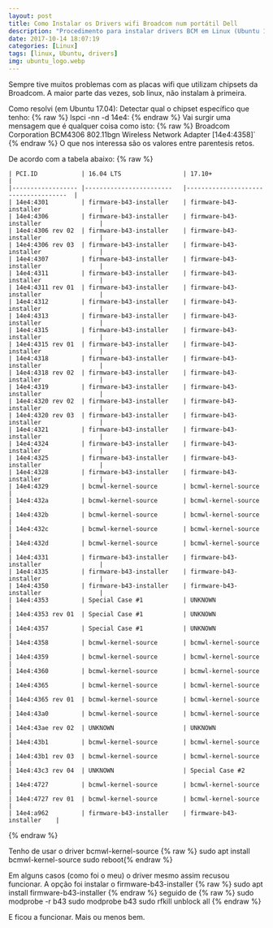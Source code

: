 ```yaml
---
layout: post
title: Como Instalar os Drivers wifi Broadcom num portátil Dell
description: "Procedimento para instalar drivers BCM em Linux (Ubuntu 17.04)"
date: 2017-10-14 18:07:19
categories: [Linux]
tags: [linux, Ubuntu, drivers]
img: ubuntu_logo.webp
---
```

Sempre tive muitos problemas com as placas wifi que utilizam chipsets da Broadcom. A maior parte das vezes, sob linux, não instalam à primeira.

Como resolvi  (em Ubuntu 17.04):
Detectar qual o chipset específico que tenho:
{% raw %}
    lspci -nn -d 14e4:
{% endraw %}
Vai surgir uma mensagem que é qualquer coisa como isto:
{% raw %}
    Broadcom Corporation BCM4306 802.11bgn Wireless Network Adapter [14e4:4358]`
{% endraw %}
O que nos interessa são os valores entre parentesis retos.

De acordo com a tabela abaixo:
{% raw %}

    | PCI.ID           	| 16.04 LTS              	| 17.10+                              	|
    |------------------	|------------------------	|-------------------------------------	|
    | 14e4:4301        	| firmware-b43-installer 	| firmware-b43-installer              	|
    | 14e4:4306        	| firmware-b43-installer 	| firmware-b43-installer              	|
    | 14e4:4306 rev 02 	| firmware-b43-installer 	| firmware-b43-installer              	|
    | 14e4:4306 rev 03 	| firmware-b43-installer 	| firmware-b43-installer              	|
    | 14e4:4307        	| firmware-b43-installer 	| firmware-b43-installer              	|
    | 14e4:4311        	| firmware-b43-installer 	| firmware-b43-installer              	|
    | 14e4:4311 rev 01 	| firmware-b43-installer 	| firmware-b43-installer              	|
    | 14e4:4312        	| firmware-b43-installer 	| firmware-b43-installer              	|
    | 14e4:4313        	| firmware-b43-installer 	| firmware-b43-installer              	|
    | 14e4:4315        	| firmware-b43-installer 	| firmware-b43-installer              	|
    | 14e4:4315 rev 01 	| firmware-b43-installer 	| firmware-b43-installer              	|
    | 14e4:4318        	| firmware-b43-installer 	| firmware-b43-installer              	|
    | 14e4:4318 rev 02 	| firmware-b43-installer 	| firmware-b43-installer              	|
    | 14e4:4319        	| firmware-b43-installer 	| firmware-b43-installer              	|
    | 14e4:4320 rev 02 	| firmware-b43-installer 	| firmware-b43-installer              	|
    | 14e4:4320 rev 03 	| firmware-b43-installer 	| firmware-b43-installer              	|
    | 14e4:4321        	| firmware-b43-installer 	| firmware-b43-installer              	|
    | 14e4:4324        	| firmware-b43-installer 	| firmware-b43-installer              	|
    | 14e4:4325        	| firmware-b43-installer 	| firmware-b43-installer              	|
    | 14e4:4328        	| firmware-b43-installer 	| firmware-b43-installer              	|
    | 14e4:4329        	| bcmwl-kernel-source    	| bcmwl-kernel-source                 	|
    | 14e4:432a        	| bcmwl-kernel-source    	| bcmwl-kernel-source                 	|
    | 14e4:432b        	| bcmwl-kernel-source    	| bcmwl-kernel-source                 	|
    | 14e4:432c        	| bcmwl-kernel-source    	| bcmwl-kernel-source                 	|
    | 14e4:432d        	| bcmwl-kernel-source    	| bcmwl-kernel-source                 	|
    | 14e4:4331        	| firmware-b43-installer 	| firmware-b43-installer              	|
    | 14e4:4335        	| firmware-b43-installer 	| firmware-b43-installer              	|
    | 14e4:4350        	| firmware-b43-installer 	| firmware-b43-installer              	|
    | 14e4:4353        	| Special Case #1        	| UNKNOWN                             	|
    | 14e4:4353 rev 01 	| Special Case #1        	| UNKNOWN                             	|
    | 14e4:4357        	| Special Case #1        	| UNKNOWN                             	|
    | 14e4:4358        	| bcmwl-kernel-source    	| bcmwl-kernel-source                 	|
    | 14e4:4359        	| bcmwl-kernel-source    	| bcmwl-kernel-source                 	|
    | 14e4:4360        	| bcmwl-kernel-source    	| bcmwl-kernel-source                 	|
    | 14e4:4365        	| bcmwl-kernel-source    	| bcmwl-kernel-source                 	|
    | 14e4:4365 rev 01 	| bcmwl-kernel-source    	| bcmwl-kernel-source                 	|
    | 14e4:43a0        	| bcmwl-kernel-source    	| bcmwl-kernel-source                 	|
    | 14e4:43ae rev 02 	| UNKNOWN                	| UNKNOWN                             	|
    | 14e4:43b1        	| bcmwl-kernel-source    	| bcmwl-kernel-source                 	|
    | 14e4:43b1 rev 03 	| bcmwl-kernel-source    	| bcmwl-kernel-source                 	|
    | 14e4:43c3 rev 04 	| UNKNOWN                	| Special Case #2                     	|
    | 14e4:4727        	| bcmwl-kernel-source    	| bcmwl-kernel-source                 	|
    | 14e4:4727 rev 01 	| bcmwl-kernel-source    	| bcmwl-kernel-source                 	|
    | 14e4:a962        	| firmware-b43-installer 	| firmware-b43-installer 	|
{% endraw %}

Tenho de usar o driver bcmwl-kernel-source
{% raw %}
    sudo apt install bcmwl-kernel-source
    sudo reboot{% endraw %}

Em alguns casos (como foi o meu) o driver mesmo assim recusou funcionar. A opção foi instalar o firmware-b43-installer
{% raw %}
    sudo apt install firmware-b43-installer
{% endraw %}
seguido de 
{% raw %}
    sudo modprobe -r b43
    sudo modprobe b43
    sudo rfkill unblock all
{% endraw %}
 
E ficou a funcionar. Mais ou menos bem.

